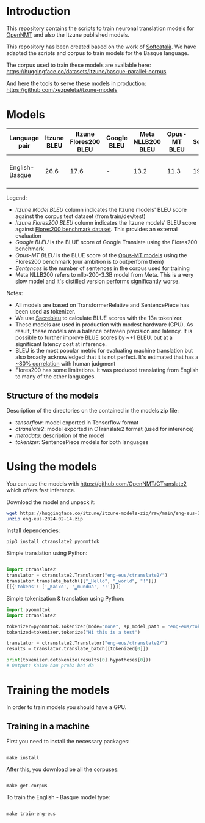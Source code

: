 # Introduction

This repository contains the scripts to train neuronal translation models for [OpenNMT](https://opennmt.net/) and also the Itzune published models.

This repository has been created based on the work of [Softcatalà](https://www.softcatala.org/). We have adapted the scripts and corpus to train models for the Basque language.

The corpus used to train these models are available here: https://huggingface.co/datasets/itzune/basque-parallel-corpus

And here the tools to serve these models in production: https://github.com/xezpeleta/itzune-models

# Models
Language pair | Itzune BLEU | Itzune Flores200 BLEU | Google BLEU | Meta NLLB200 BLEU | Opus-MT BLEU | Sentences | Download model
|---|---|---|---|---|---|---|---
|English-Basque | 26.6 |17.6 |- |13.2|11.3| 19050400 | [eng-eus-2024-02-20.zip](https://huggingface.co/itzune/itzune-models-zip/raw/main/eng-eus-2024-02-20.zip)

Legend:
* *Itzune Model BLEU* column indicates the Itzune models' BLEU score against the corpus test dataset (from train/dev/test)
* *Itzune Flores200 BLEU* column indicates the Itzune models' BLEU score against [Flores200 benchmark dataset](https://github.com/facebookresearch/flores). This provides an external evaluation
* *Google BLEU* is the BLUE score of Google Translate using the Flores200 benchmark
* *Opus-MT BLEU* is the BLUE score of the [Opus-MT models](https://github.com/Helsinki-NLP/Opus-MT) using the Flores200 benchmark (our ambition is to outperform them)
* *Sentences* is the number of sentences in the corpus used for training
* Meta NLLB200 refers to nllb-200-3.3B model from Meta. This is a very slow model and it's distilled version performs significantly worse.

Notes:
* All models are based on TransformerRelative and SentencePiece has been used as tokenizer.
* We use [Sacrebleu](https://github.com/mjpost/sacrebleu) to calculate BLUE scores with the 13a tokenizer.
* These models are used in production with modest hardware (CPU). As result, these models are a balance between precision and latency. It is possible to further improve BLUE scores by ~+1 BLEU, but at a significant latency cost at inference.
* BLEU is the most popular metric for evaluating machine translation but also broadly acknowledged that it is not perfect. It's estimated that has a [~80% correlation](https://aclanthology.org/W05-0909.pdf) with human judgment
* Flores200 has some limitations. It was produced translating from English to many of the other languages.

## Structure of the models

Description of the directories on the contained in the models zip file:

* *tensorflow*: model exported in Tensorflow format
* *ctranslate2*: model exported in CTranslate2 format (used for inference)
* *metadata*: description of the model
* *tokenizer*: SentencePiece models for both languages

# Using the models

You can use the models with https://github.com/OpenNMT/CTranslate2 which offers fast inference.


Download the model and unpack it:

```bash
wget https://huggingface.co/itzune/itzune-models-zip/raw/main/eng-eus-2024-02-14.zip
unzip eng-eus-2024-02-14.zip
```

Install dependencies:

```pip3 install ctranslate2 pyonmttok```

Simple translation using Python:

```python

import ctranslate2
translator = ctranslate2.Translator("eng-eus/ctranslate2/")
translator.translate_batch([["▁Hello", "▁world", "!"]])
[[{'tokens': ['▁Kaixo', '▁mundua', '!']}]]

```

Simple tokenization & translation using Python:


```python
import pyonmttok
import ctranslate2

tokenizer=pyonmttok.Tokenizer(mode="none", sp_model_path = "eng-eus/tokenizer/sp_m.model")
tokenized=tokenizer.tokenize("Hi this is a test")

translator = ctranslate2.Translator("eng-eus/ctranslate2/")
results = translator.translate_batch([tokenized[0]])

print(tokenizer.detokenize(results[0].hypotheses[0]))
# Output: Kaixo hau proba bat da
```
# Training the models

In order to train models you should have a GPU.

## Training in a machine

First you need to install the necessary packages:

```shell

make install
```

After this, you download be all the corpuses:


```shell

make get-corpus
```

To train the English - Basque model type:

```shell

make train-eng-eus
```


